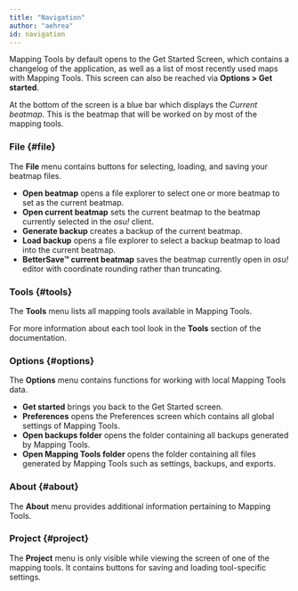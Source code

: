 ```yaml
---
title: "Navigation"
author: "aehrea"
id: navigation
---
```


Mapping Tools by default opens to the Get Started Screen, which contains a changelog of the application, as well as a list of most recently used maps with Mapping Tools. This screen can also be reached via **Options > Get started**.

At the bottom of the screen is a blue bar which displays the _Current beatmap_. This is the beatmap that will be worked on by most of the mapping tools.

### File {#file}

The **File** menu contains buttons for selecting, loading, and saving your beatmap files.

- **Open beatmap** opens a file explorer to select one or more beatmap to set as the current beatmap.
- **Open current beatmap** sets the current beatmap to the beatmap currently selected in the _osu!_ client.
- **Generate backup** creates a backup of the current beatmap.
- **Load backup** opens a file explorer to select a backup beatmap to load into the current beatmap.
- **BetterSave™ current beatmap** saves the beatmap currently open in _osu!_ editor with coordinate rounding rather than truncating.

### Tools {#tools}

The **Tools** menu lists all mapping tools available in Mapping Tools.

For more information about each tool look in the **Tools** section of the documentation.

### Options {#options}

The **Options** menu contains functions for working with local Mapping Tools data.

- **Get started** brings you back to the Get Started screen.
- **Preferences** opens the Preferences screen which contains all global settings of Mapping Tools.
- **Open backups folder** opens the folder containing all backups generated by Mapping Tools.
- **Open Mapping Tools folder** opens the folder containing all files generated by Mapping Tools such as settings, backups, and exports.

### About {#about}

The **About** menu provides additional information pertaining to Mapping Tools.

### Project {#project}

The **Project** menu is only visible while viewing the screen of one of the mapping tools. It contains buttons for saving and loading tool-specific settings.